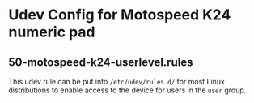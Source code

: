 # Udev Config for Motospeed K24 numeric pad

## 50-motospeed-k24-userlevel.rules

This udev rule can be put into ```/etc/udev/rules.d/``` for most Linux distributions to enable access to the device for users in the ```user``` group.
